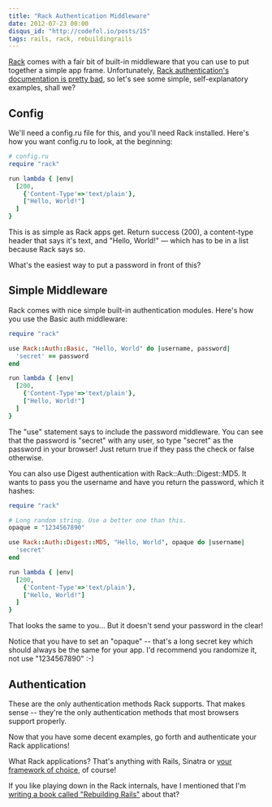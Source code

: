 ```yaml
---
title: "Rack Authentication Middleware"
date: 2012-07-23 00:00
disqus_id: "http://codefol.io/posts/15"
tags: rails, rack, rebuildingrails
---
```

<a href="http://codefol.io/posts/What-is-Rack-A-Primer">Rack</a> comes with a fair bit of built-in middleware that you can use to put together a simple app frame. Unfortunately, <a href="https://www.rubydoc.info/gems/rack/Rack/Auth/Digest/MD5">Rack authentication's documentation is pretty bad</a>, so let's see some simple, self-explanatory examples, shall we?

## Config

We'll need a config.ru file for this, and you'll need Rack installed. Here's how you want config.ru to look, at the beginning:

```ruby
# config.ru
require "rack"

run lambda { |env|
  [200,
    {'Content-Type'=>'text/plain'},
    ["Hello, World!"]
  ]
}
```

This is as simple as Rack apps get. Return success (200), a content-type header that says it's text, and "Hello, World!" &mdash; which has to be in a list because Rack says so.

What's the easiest way to put a password in front of this?

## Simple Middleware

Rack comes with nice simple built-in authentication modules. Here's how you use the Basic auth middleware:

```ruby
require "rack"

use Rack::Auth::Basic, "Hello, World" do |username, password|
  'secret' == password
end

run lambda { |env|
  [200,
    {'Content-Type'=>'text/plain'},
    ["Hello, World!"]
  ]
}
```

The "use" statement says to include the password middleware. You can see that the password is "secret" with any user, so type "secret" as the password in your browser! Just return true if they pass the check or false otherwise.

You can also use Digest authentication with Rack::Auth::Digest::MD5. It wants to pass you the username and have you return the password, which it hashes:

```ruby
require "rack"

# Long random string. Use a better one than this.
opaque = "1234567890"

use Rack::Auth::Digest::MD5, "Hello, World", opaque do |username|
  'secret'
end

run lambda { |env|
  [200,
    {'Content-Type'=>'text/plain'},
    ["Hello, World!"]
  ]
}
```

That looks the same to you... But it doesn't send your password in the clear!

Notice that you have to set an "opaque" -- that's a long secret key which should always be the same for your app. I'd recommend you randomize it, not use "1234567890" :-)

## Authentication

These are the only authentication methods Rack supports. That makes sense -- they're the only authentication methods that most browsers support properly.

Now that you have some decent examples, go forth and authenticate your Rack applications!

What Rack applications? That's anything with Rails, Sinatra or <a href="http://rebuilding-rails.com">your framework of choice</a>, of course!

If you like playing down in the Rack internals, have I mentioned that I'm <a href="http://rebuilding-rails.com">writing a book called "Rebuilding Rails"</a> about that?

